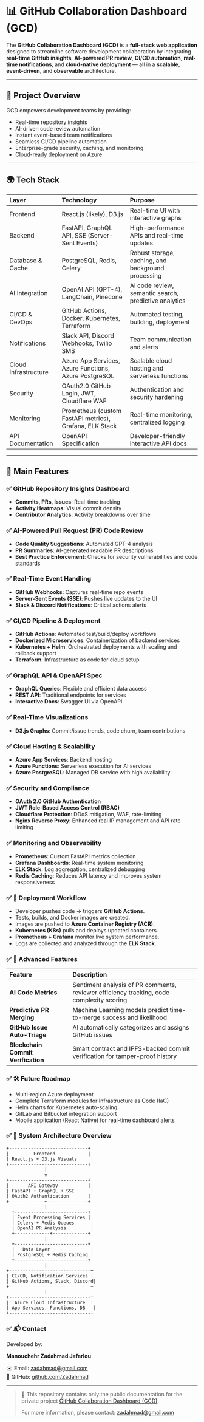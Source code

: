 # 📊 GitHub Collaboration Dashboard (GCD)

The **GitHub Collaboration Dashboard (GCD)** is a **full-stack web application** designed to streamline software development collaboration by integrating **real-time GitHub insights**, **AI-powered PR review**, **CI/CD automation**, **real-time notifications**, and **cloud-native deployment** — all in a **scalable**, **event-driven**, and **observable** architecture.

---

## 🚀 Project Overview

GCD empowers development teams by providing:

- Real-time repository insights
- AI-driven code review automation
- Instant event-based team notifications
- Seamless CI/CD pipeline automation
- Enterprise-grade security, caching, and monitoring
- Cloud-ready deployment on Azure

---

## 🌍 Tech Stack

| Layer | Technology | Purpose |
|:-----|:-----------|:--------|
| Frontend | React.js (likely), D3.js | Real-time UI with interactive graphs |
| Backend | FastAPI, GraphQL API, SSE (Server-Sent Events) | High-performance APIs and real-time updates |
| Database & Cache | PostgreSQL, Redis, Celery | Robust storage, caching, and background processing |
| AI Integration | OpenAI API (GPT-4), LangChain, Pinecone | AI code review, semantic search, predictive analytics |
| CI/CD & DevOps | GitHub Actions, Docker, Kubernetes, Terraform | Automated testing, building, deployment |
| Notifications | Slack API, Discord Webhooks, Twilio SMS | Team communication and alerts |
| Cloud Infrastructure | Azure App Services, Azure Functions, Azure PostgreSQL | Scalable cloud hosting and serverless functions |
| Security | OAuth2.0 GitHub Login, JWT, Cloudflare WAF | Authentication and security hardening |
| Monitoring | Prometheus (custom FastAPI metrics), Grafana, ELK Stack | Real-time monitoring, centralized logging |
| API Documentation | OpenAPI Specification | Developer-friendly interactive API docs |

---

## 📌 Main Features

### ✅ GitHub Repository Insights Dashboard
- **Commits, PRs, Issues**: Real-time tracking
- **Activity Heatmaps**: Visual commit density
- **Contributor Analytics**: Activity breakdowns over time

### ✅ AI-Powered Pull Request (PR) Code Review
- **Code Quality Suggestions**: Automated GPT-4 analysis
- **PR Summaries**: AI-generated readable PR descriptions
- **Best Practice Enforcement**: Checks for security vulnerabilities and code standards

### ✅ Real-Time Event Handling
- **GitHub Webhooks**: Captures real-time repo events
- **Server-Sent Events (SSE)**: Pushes live updates to the UI
- **Slack & Discord Notifications**: Critical actions alerts

### ✅ CI/CD Pipeline & Deployment
- **GitHub Actions**: Automated test/build/deploy workflows
- **Dockerized Microservices**: Containerization of backend services
- **Kubernetes + Helm**: Orchestrated deployments with scaling and rollback support
- **Terraform**: Infrastructure as code for cloud setup

### ✅ GraphQL API & OpenAPI Spec
- **GraphQL Queries**: Flexible and efficient data access
- **REST API**: Traditional endpoints for services
- **Interactive Docs**: Swagger UI via OpenAPI

### ✅ Real-Time Visualizations
- **D3.js Graphs**: Commit/issue trends, code churn, team contributions

### ✅ Cloud Hosting & Scalability
- **Azure App Services**: Backend hosting
- **Azure Functions**: Serverless execution for AI services
- **Azure PostgreSQL**: Managed DB service with high availability

### ✅ Security and Compliance
- **OAuth 2.0 GitHub Authentication**
- **JWT Role-Based Access Control (RBAC)**
- **Cloudflare Protection**: DDoS mitigation, WAF, rate-limiting
- **Nginx Reverse Proxy**: Enhanced real IP management and API rate limiting

### ✅ Monitoring and Observability
- **Prometheus**: Custom FastAPI metrics collection
- **Grafana Dashboards**: Real-time system monitoring
- **ELK Stack**: Log aggregation, centralized debugging
- **Redis Caching**: Reduces API latency and improves system responsiveness


### ✅ 🚀 Deployment Workflow

- Developer pushes code → triggers **GitHub Actions**.
- Tests, builds, and Docker images are created.
- Images are pushed to **Azure Container Registry (ACR)**.
- **Kubernetes (K8s)** pulls and deploys updated containers.
- **Prometheus + Grafana** monitor live system performance.
- Logs are collected and analyzed through the **ELK Stack**.


### ✅ 🌟 Advanced Features

| Feature | Description |
|:--------|:------------|
| **AI Code Metrics** | Sentiment analysis of PR comments, reviewer efficiency tracking, code complexity scoring |
| **Predictive PR Merging** | Machine Learning models predict time-to-merge success and likelihood |
| **GitHub Issue Auto-Triage** | AI automatically categorizes and assigns GitHub issues |
| **Blockchain Commit Verification** | Smart contract and IPFS-backed commit verification for tamper-proof history |


### ✅ 🛠 Future Roadmap

- Multi-region Azure deployment
- Complete Terraform modules for Infrastructure as Code (IaC)
- Helm charts for Kubernetes auto-scaling
- GitLab and Bitbucket integration support
- Mobile application (React Native) for real-time dashboard alerts


### ✅ 📖 System Architecture Overview

```plaintext
+-----------------------------+
|         Frontend            |
| React.js + D3.js Visuals     |
+-------------+---------------+
              |
              v
+-----------------------------+
|       API Gateway           |
| FastAPI + GraphQL + SSE      |
| OAuth2 Authentication       |
+-------------+---------------+
              |
  +---------------------------+
  | Event Processing Services |
  | Celery + Redis Queues      |
  | OpenAI PR Analysis         |
  +-------------+-------------+
              |
  +---------------------------+
  |   Data Layer               |
  | PostgreSQL + Redis Caching |
  +---------------------------+
              |
+------------------------------+
| CI/CD, Notification Services |
| GitHub Actions, Slack, Discord|
+------------------------------+
              |
+------------------------------+
|  Azure Cloud Infrastructure  |
| App Services, Functions, DB   |
+------------------------------+

```

### ✅ 📬 Contact

Developed by:

**Manouchehr Zadahmad Jafarlou**

✉️ Email: zadahmad@gmail.com  
🔗 GitHub: [github.com/Zadahmad](https://github.com/Zadahmad)

---
> 🚧 This repository contains only the public documentation for the private project [GitHub Collaboration Dashboard (GCD)](https://github.com/Zadahmad/github-collab-dashboard).
> 
> For more information, please contact: zadahmad@gmail.com 
